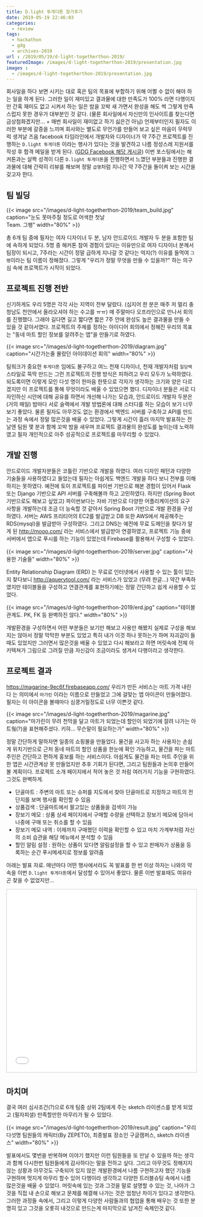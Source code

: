 ```yaml
---
title: D.light 투게더톤 참가후기
date: 2019-05-19 22:46:03
categories:
  - review
tags:
  - hackathon
  - gdg
  - archives-2019
url : /2019/05/19/d-light-togetherthon-2019/
featuredImage: /images/d-light-togetherthon-2019/presentation.jpg
images :
  - /images/d-light-togetherthon-2019/presentation.jpg
---
```

회사일을 하다 보면 시키는 대로 혹은 팀의 목표에 부합하기 위해 어쩔 수 없이 해야 하는 일을 하게 된다. 그러한 일이 재미있고 결과물에 대한 만족도가 100% 라면 다행이지만 간혹 재미도 없고 시켜서 하는 일은 밤을 꼬박 새 가면서 완성을 해도 썩 그렇게 만족스럽지 못한 경우가 대부분인 것 같다.<!-- more --> (물론 회사일에서 자신만의 인사이트를 찾는다면 금상첨화겠지만... + 매번 회사일이 재미없고 하기 싫은건 아님)
언제부터인지 필자도 이러한 부분에 갈증을 느끼며 회사와는 별도로 무언가를 만들어 보고 싶은 마음이 무럭무럭 생겨날 즈음 facebook 타임라인에서 개발자와 디자이너가 약 7주간 프로젝트를 진행하는 `D.light 투게더톤` 이라는 행사가 있다는 것을 발견하고 나름 정성스레 지원서를 작성 후 합격 메일을 받게 된다. ([GDG Facebook 해당 게시글](https://www.facebook.com/groups/gdgseoul/permalink/1265219273647317/))
이번 포스팅에서는 해커톤과는 살짝 성격이 다른 `D.light 투게더톤`을 진행하면서 느꼈던 부분들과 진행한 결과물에 대해 간략히 리뷰를 해보며 정말 `급행`처럼 지나간 약 7주간을 돌이켜 보는 시간을 갖고자 한다.

## 팀 빌딩

{{< image src="/images/d-light-togetherthon-2019/team_build.jpg" caption="눈도 못마주칠 정도로 어색한 첫날<br>Team. 그팽" width="80%" >}}

총 6개 팀 중에 필자는 여자 디자이너 두 분, 남자 안드로이드 개발자 두 분을 포함한 팀에 속하게 되었다. 5명 중 해커톤 참여 경험이 있다는 이유만으로 여자 디자이너 분께서 팀장이 되시고, 7주라는 시간이 정말 급하게 지나갈 것 같다는 억지(?) 이유를 들먹여 `그팽`이라는 팀 이름이 정해졌다. 그렇게 "우리가 정말 무엇을 만들 수 있을까?" 하는 의구심 속에 프로젝트가 시작이 되었다. 


## 프로젝트 진행 전반
신기하게도 우리 5명은 각각 사는 지역이 전부 달랐다. (심지어 한 분은 매주 저 멀리 충청남도 천안에서 올라오셔야 하는 수고를 ㅠㅠ) 매 주말마다 오프라인으로 만나서 회의를 진행했다. 그래야 길다면 길고 짧다면 짧은 7주 안에 완성도 높은 결과물을 만들 수 있을 것 같아서였다. 프로젝트의 주제를 정하는 아이디어 회의에서 정해진 우리의 목표는 "동네 마트 할인 정보를 알려주는 앱"을 만들기로 하였다.

{{< image src="/images/d-light-togetherthon-2019/diagram.jpg" caption="시간가는줄 몰랐던 아이데이션 회의" width="80%" >}}

팀워크가 중요한 `투게더톤` 임에도 불구하고 여느 천재 디자이너, 천재 개발자처럼 `일당백` 스타일로 뚝딱 만드는 그런 프로젝트의 진행 방식은 피하려고 우리 모두가 노력하였다. 되도록이면 이렇게 모인 다섯 명이 한마음 한뜻으로 각자가 생각하는 크기와 양은 다르겠지만 이 프로젝트를 통해 무엇이라도 배울 수 있었으면 했다. 디자이너 분들은 서로 디자인하신 시안에 대해 공유를 하면서 개선해 나가는 모습과, 안드로이드 개발자 두분은 (거의 매일) 밤마다 서로 슬랙에서 개발 방법론에 대해 스터디를 하는 모습이 보기 너무 보기 좋았다. 물론 필자도 아무것도 없는 환경에서 백엔드 서버를 구축하고 API를 만드는 과정 속에서 정말 많은것을 배울 수 있었다.
그렇게 시간이 흘러 마지막 발표하는 전날엔 팀원 몇 분과 함께 꼬박 밤을 새우며 프로젝트 결과물의 완성도를 높이는데 노력하였고 필자 개인적으로 아주 성공적으로 프로젝트를 마무리할 수 있었다.

## 개발 진행
안드로이드 개발자분들은 코틀린 기반으로 개발을 하였다. 여러 디자인 패턴과 다양한 기술들을 사용하였다고 들었는데 필자는 아쉽게도 백엔드 개발을 하다 보니 전부를 이해하지는 못하였다.
예전에 토이 프로젝트를 파이썬 기반으로 해본 경험이 있어서 Flask 또는 Django 기반으로 API 서버를 구축해볼까 하고 고민하였다. 하지만 (Spring Boot 기반으로도 해보고 싶었고) 파이썬보다는 자바 기반으로 다양한 어플리케이션의 요구 사항을 개발하는데 조금 더 능숙할 것 같아서 Spring Boot 기반으로 개발 환경을 구성하였다. 
서버는 AWS 프리티어의 EC2를 발급받고 DB 또한 AWS에서 제공해주는 RDS(mysql)을 발급받아 구성하였다. 그리고 DNS는 예전에 무료 도메인을 찾다가 알게 된 http://mooo.com/ 라는 서비스에서 발급받아 연결하였고, 프로젝트 기능 중에 서버에서 앱으로 푸시를 하는 기능이 있었는데 Firebase를 활용해서 구성할 수 있었다.

{{< image src="/images/d-light-togetherthon-2019/server.jpg" caption="사용한 기술들" width="80%" >}}

Entity Relationship Diagram (ERD) 는 무료로 인터넷에서 사용할 수 있는 툴이 있는지 찾다보니 http://aquerytool.com/ 라는 서비스가 있었고 (무려 한글...) 약간 부족하였지만 테이블들을 구성하고 연결관계를 표현하기에는 정말 간단하고 쉽게 사용할 수 있었다.

{{< image src="/images/d-light-togetherthon-2019/erd.jpg" caption="테이블 관계도. PK, FK 등 완벽하진 않다." width="80%" >}}

개발환경을 구성하면서 어떤 부분들은 보기만 해보고 사용만 해봤지 실제로 구성을 해보지는 않아서 정말 막막한 부분도 있었고 특히 내가 이것 하나 못하는가 하며 자괴감이 들때도 있었지만 그러면서 많은것을 배울 수 있었고 다시 해보라고 하면 머릿속에 전체 아키텍쳐가 그림으로 그려질 만큼 자신감이 조금이라도 생겨서 다행이라고 생각한다.

## 프로젝트 결과
https://magarine-9ec6f.firebaseapp.com/
우리가 만든 서비스는 마트 가격 내린다 는 의미에서 `마가린` 이라는 이름으로 만들었고 그에 걸맞는 앱 아이콘이 만들어졌다. 필자는 이 아이콘을 볼때마다 심쿵거릴정도로 너무 이쁜것 같다.

{{< image src="/images/d-light-togetherthon-2019/magarine.jpg" caption="마가린이 무려 천막을 달고 마트가 되었는데 할인이 되었기에 잘려 나가는 아트웤(?)을 표현해주셨다. 키햐... 무슨말이 필요하는가" width="80%" >}}

정말 간단하게 말하자면 일종의 쇼핑몰을 만들었다. 물건을 사고자 하는 사용자는 손쉽게 위치기반으로 근처 동네 마트의 할인 상품을 한눈에 확인 가능하고, 물건을 파는 마트 주인은 간단하고 편하게 홍보를 하는 서비스이다. 아쉽게도 물건을 파는 마트 주인을 위한 앱은 시간관계상 못 만들었지만 추후 기회가 된다면, 그리고 팀원들과 논의후 만들어 볼 계획이다.
프로젝트 소개 페이지에서 적어 놓은 것 처럼 여러가지 기능을 구현하였다. 그것도 완벽하게. 
- 단골마트 : 주변의 마트 또는 슈퍼를 지도에서 찾아 단골마트로 지정하고 마트의 전단지를 보며 행사를 확인할 수 있음
- 상품검색 : 단골마트에서 팔고있는 상품들을 검색이 가능
- 장보기 메모 : 상품 상세 페이지에서 구매할 수량을 선택하고 장보기 메모에 담아서 나중에 구매 또는 취소를 할 수 있음
- 장보기 메모 내역 : 이제까지 구매했던 이력을 확인할 수 있고 마치 가계부처럼 자신의 소비 습관을 해당 메뉴에서 분석할 수 있음
- 할인 알림 설정 : 원하는 상품이 있다면 알림설정을 할 수 있고 판매자가 상품을 등록하는 순간 푸시메세지로 정보를 알려줌

아래는 발표 자료. 매년마다 어떤 행사에서라도 꼭 발표를 한 번 이상 하자는 나와의 약속을 이번 `D.light 투게더톤`에서 달성할 수 있어서 좋았다. 물론 이번 발표때도 여유라곤 찾을 수 없었지만...
<iframe src="//www.slideshare.net/slideshow/embed_code/key/DzmojsEbuBMJus" width="750" height="485" frameborder="0" marginwidth="0" marginheight="0" scrolling="no" style="border:1px solid #CCC; border-width:1px; margin-bottom:5px; max-width: 100%;" allowfullscreen> </iframe> 

## 마치며
결국 여러 심사조건(?)으로 6개 팀중 상위 2팀에게 주는 sketch 라이센스를 받게 되었고 (필자피셜) 만족할만한 마무리가 될 수 있었다.

{{< image src="/images/d-light-togetherthon-2019/result.jpg" caption="우리 다섯명 팀원들의 캐릭터(By ZEPETO), 최종발표 장소인 구글캠퍼스, sketch 라이센스" width="80%" >}}


발표에서도 몇번을 반복하며 이야기 했지만 이런 팀원들을 또 만날 수 있을까 하는 생각과 함께 다시한번 팀원들에게 감사하다는 말을 전하고 싶다. 그리고 아무것도 정해지지 않는 상황과 아무것도 구축되어 있지 않은 개발환경에서 나름 구현하고자 했던 기능을 구현하며 멋지게 마무리 할수 있어 다행이라 생각하고 다양한 트러블슈팅 속에서 나름 많은것을 배울 수 있었다.
머릿속에 있는 것과 그것을 말로 설명할 수 있는 것, 나아가 그것을 직접 내 손으로 해보고 문제를 해결해 나가는 것은 엄청난 차이가 있다고 생각한다. 그러한 과정들 속에서, 그리고 이렇게 다양한 사람들과의 협업을 통해 배우는 것 또한 분명히 있고 그것을 오롯히 내것으로 만드는게 마지막으로 남겨진 숙제인것 같다.